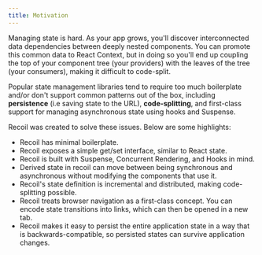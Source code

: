 ```yaml
---
title: Motivation
---
```


Managing state is hard. As your app grows, you'll discover interconnected data dependencies between deeply nested components. You can promote this common data to React Context, but in doing so you'll end up coupling the top of your component tree (your providers) with the leaves of the tree (your consumers), making it difficult to code-split.

Popular state management libraries tend to require too much boilerplate and/or don't support common patterns out of the box, including **persistence** (i.e saving state to the URL), **code-splitting**, and first-class support for managing asynchronous state using hooks and Suspense.

Recoil was created to solve these issues. Below are some highlights:

- Recoil has minimal boilerplate.
- Recoil exposes a simple get/set interface, similar to React state.
- Recoil is built with Suspense, Concurrent Rendering, and Hooks in mind.
- Derived state in recoil can move between being synchronous and asynchronous without modifying the components that use it.
- Recoil's state definition is incremental and distributed, making code-splitting possible.
- Recoil treats browser navigation as a first-class concept. You can encode state transitions into links, which can then be opened in a new tab.
- Recoil makes it easy to persist the entire application state in a way that is backwards-compatible, so persisted states can survive application changes.
